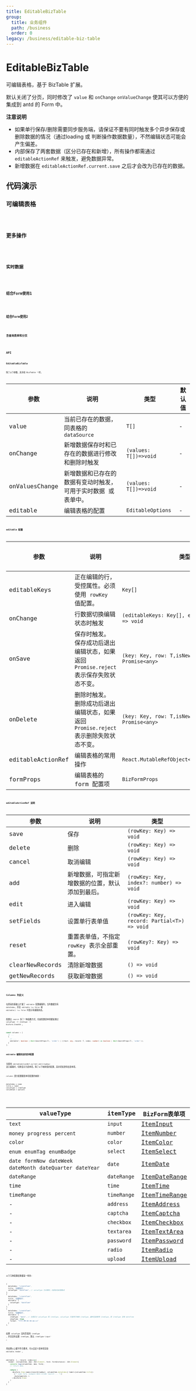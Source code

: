 ```yaml
---
title: EditableBizTable
group:
  title: 业务组件
  path: /business
  order: 0
legacy: /business/editable-biz-table
---
```


# EditableBizTable

可编辑表格，基于 BizTable 扩展。

默认关闭了分页，同时修改了 `value` 和 `onChange` `onValueChange` 使其可以方便的集成到 antd 的 Form 中。

**注意说明**

- 如果单行保存/删除需要同步服务端，请保证不要有同时触发多个异步保存或删除数据的情况（通过loading 或 判断操作数据数量），不然编辑状态可能会产生偏差。
- 内部保存了两套数据（区分已存在和新增），所有操作都需通过 `editableActionRef` 来触发，避免数据异常。
- 新增数据在 `editableActionRef.current.save` 之后才会改为已存在的数据。

## 代码演示

### 可编辑表格

<code src="./demos/editable-1.tsx" />

### 更多操作

<code src="./demos/editable-2.tsx" />

### 实时数据

<code src="./demos/editable-3.tsx" />

### 结合Form使用1

<code src="./demos/editable-4.tsx" />

### 结合Form使用2

<code src="./demos/editable-5.tsx" />

### 含查询表单和分页

<code src="./demos/editable-6.tsx" background="#f5f5f5" />

## API

### EditableBizTable

除了以下参数，其余和 BizTable 一样。

参数 | 说明 | 类型 | 默认值 |
------------- | ------------- | ------------- | ------------- |
value  | 当前已存在的数据，同表格的 `dataSource` | `T[]` | - |
onChange  | 新增数据保存时和已存在的数据进行修改和删除时触发 | `(values: T[])=>void` | - |
onValuesChange  | 新增数据和已存在的数据有变动时触发，可用于实时数据 或 表单中。 | `(values: T[])=>void` | - |
editable  | 编辑表格的配置 | `EditableOptions` | - |


### editable 配置

参数 | 说明 | 类型 | 默认值 |
------------- | ------------- | ------------- | ------------- |
editableKeys  | 正在编辑的行，受控属性。必须使用 `rowKey` 值配置。 | `Key[]` | - |
onChange  | 行数据切换编辑状态时触发 | `(editableKeys: Key[], editableRows: T[]) => void` | - |
onSave  | 保存时触发。<br/>保存成功后退出编辑状态，如果返回 `Promise.reject` 表示保存失败状态不变。 | `(key: Key, row: T,isNewRecord:boolean) => Promise<any>` | - |
onDelete  | 删除时触发。<br/>删除成功后退出编辑状态，如果返回 `Promise.reject` 表示删除失败状态不变。 | `(key: Key, row: T,isNewRecord:boolean) => Promise<any>` | - |
editableActionRef  | 编辑表格的常用操作 | `React.MutableRefObject<EditableActionType>` | - |
formProps  | 编辑表格的 form 配置项 | `BizFormProps` | - |

### editableActionRef 说明

参数 | 说明 | 类型 |
------------- | ------------- | ------------- |
save  | 保存 | `(rowKey: Key) => void` |
delete  | 删除 | `(rowKey: Key) => void` |
cancel  | 取消编辑 | `(rowKey: Key) => void` |
add  | 新增数据，可指定新增数据的位置，默认添加到最后。 | `(rowKey: Key, index?: number) => void` |
edit  | 进入编辑 | `(rowKey: Key) => void` |
setFields  | 设置单行表单值 | `(rowKey: Key, record: Partial<T>) => void` |
reset  | 重置表单值，不指定 `rowKey` 表示全部重置。 | `(rowKey?: Key) => void` |
clearNewRecords  | 清除新增数据 | `() => void` |
getNewRecords  | 获取新增数据 | `() => void` |


### Columns 列定义

在原来的基础上扩展了 `editable` 配置编辑列。当列数据含有 `dataIndex`，并且 `editable !== false` 或 `editable() !== false` 时表示有编辑状态。

配置比 `search` 多了一种函数方式，但是配置表单项都是通过 `valueType` -> `itemType` -> `BizForm.ItemXXX` 。

```typescript
const columns = [
  // ...
  {
    // ...
    editable?: boolean | Omit<SearchProps<T>, 'order'> | ((text: any, record: T, index: number) => boolean | Omit<SearchProps<T>, 'order'>);
  }
];
```

#### editable 编辑状态的表单配置

当使用 `editableActionRef.current.edit(rowKey)` 进入编辑时，切换显示为表单项。除了以下映射值的配置，其余项皆透传给表单项。

`columns` 部分配置跟表单项配置的映射：

```
dataIndex = name
title = label
valueType = itemType
valueEnum = options
```

<br/>

| valueType | itemType | BizForm表单项
| ----- | ----- | ----- 
| `text` | `input` | [ItemInput]
| `money` `progress` `percent` | `number` | [ItemNumber]
| `color` | `color` | [ItemColor]
| `enum` `enumTag` `enumBadge` | `select` | [ItemSelect]
| `date` `formNow` `dateWeek` `dateMonth` `dateQuarter` `dateYear` | `date` | [ItemDate]
| `dateRange` | `dateRange` | [ItemDateRange]
| `time` | `time` | [ItemTime]
| `timeRange` | `timeRange` | [ItemTimeRange]
| - | `address` | [ItemAddress]
| - | `captcha` | [ItemCaptcha]
| - | `checkbox` | [ItemCheckbox]
| - | `textarea` | [ItemTextArea]
| - | `password` | [ItemPassword]
| - | `radio` | [ItemRadio]
| - | `upload` | [ItemUpload]

以下几种配置结果都是一样的:

```typescript
{
  dataIndex: "createTime",
  title: "创建时间",
  valueType: "dateTime", // valueType 为日期时，内部自动处理格式
},
{
  dataIndex: "createTime",
  title: "创建时间",
  editable: {
    valueType: "dateTime"
  }
},
{
  dataIndex: "createTime",
  title: "创建时间",
  editable: {
    itemType: "date", // 注意区分 valueType 和 itemType，valueType 只是用于映射 itemType，最终还是使用 itemType，而 itemType 没有 dateTime
    showTime: true,
    format: "YYYY-MM-DD HH:mm:ss"
  }
},
```

如果 `valueType` 没有匹配的 `itemType` ，并且没有设置 `itemType`，默认 `itemType='input'` 。

再如果以上都不符合要求，可以自定义表单项渲染 `editable.render` 。

```typescript
editable: (_, record, index)=>{
  render: (columnItem, dom: JSX.Element, form: FormInstance): JSX.Element{
    console.log(columnItem, dom, form);
    // return dom;

    return (
      <BizForm.Item name={record[rowKey], columnItem.dataIndex} label={columnItem.title}>
        {/* some form, example Rate Slider Switch ... */}
        <AutoComplete />
      </BizForm.Item>
    )
  }
}
```



[ItemAddress]: https://doly-dev.github.io/antd-more/site/v1/index.html#/business/biz-form#itemaddress
[ItemCaptcha]: https://doly-dev.github.io/antd-more/site/v1/index.html#/business/biz-form#itemcaptcha
[ItemCheckbox]: https://doly-dev.github.io/antd-more/site/v1/index.html#/business/biz-form#itemcheckbox
[ItemColor]: https://doly-dev.github.io/antd-more/site/v1/index.html#/business/biz-form#itemcolor
[ItemDate]: https://doly-dev.github.io/antd-more/site/v1/index.html#/business/biz-form#itemdate
[ItemDateRange]: https://doly-dev.github.io/antd-more/site/v1/index.html#/business/biz-form#itemdaterange
[ItemInput]: https://doly-dev.github.io/antd-more/site/v1/index.html#/business/biz-form#iteminput
[ItemNumber]: https://doly-dev.github.io/antd-more/site/v1/index.html#/business/biz-form#itemnumber
[ItemPassword]: https://doly-dev.github.io/antd-more/site/v1/index.html#/business/biz-form#itempassword
[ItemRadio]: https://doly-dev.github.io/antd-more/site/v1/index.html#/business/biz-form#itemradio
[ItemSelect]: https://doly-dev.github.io/antd-more/site/v1/index.html#/business/biz-form#itemselect
[ItemTextArea]: https://doly-dev.github.io/antd-more/site/v1/index.html#/business/biz-form#itemtextarea
[ItemTime]: https://doly-dev.github.io/antd-more/site/v1/index.html#/business/biz-form#itemtime
[ItemTimeRange]: https://doly-dev.github.io/antd-more/site/v1/index.html#/business/biz-form#itemtimerange
[ItemUpload]: https://doly-dev.github.io/antd-more/site/v1/index.html#/business/biz-form#itemupload

